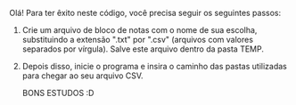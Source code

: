 
Olá! Para ter êxito neste código, você precisa seguir os seguintes passos:

1. Crie um arquivo de bloco de notas com o nome de sua escolha, substituindo a extensão ".txt" por ".csv" (arquivos com valores separados por vírgula). Salve este arquivo dentro da pasta TEMP.

2. Depois disso, inicie o programa e insira o caminho das pastas utilizadas para chegar ao seu arquivo CSV.

   BONS ESTUDOS :D
